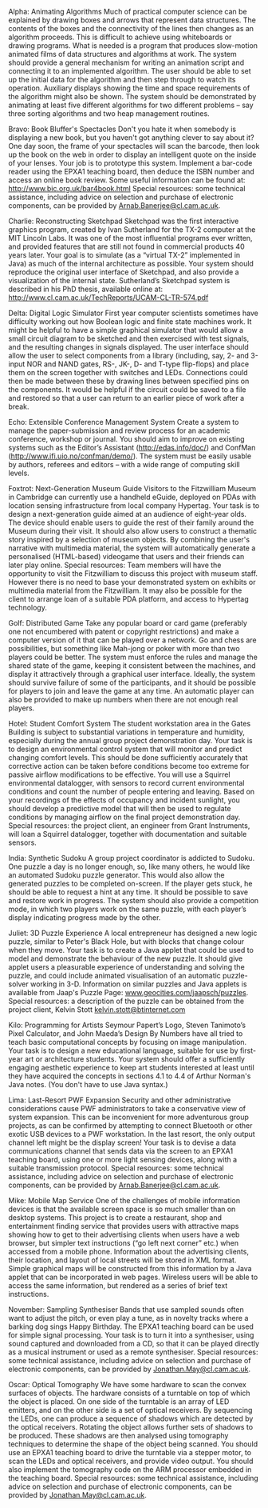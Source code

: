Alpha: Animating Algorithms Much of practical computer science can be
explained by drawing boxes and arrows that represent data structures.
The contents of the boxes and the connectivity of the lines then changes
as an algorithm proceeds. This is difficult to achieve using whiteboards
or drawing programs. What is needed is a program that produces
slow-motion animated films of data structures and algorithms at work.
The system should provide a general mechanism for writing an animation
script and connecting it to an implemented algorithm. The user should be
able to set up the initial data for the algorithm and then step through
to watch its operation. Auxiliary displays showing the time and space
requirements of the algorithm might also be shown. The system should be
demonstrated by animating at least five different algorithms for two
different problems – say three sorting algorithms and two heap
management routines.

Bravo: Book Bluffer's Spectacles Don't you hate it when somebody is
displaying a new book, but you haven't got anything clever to say about
it? One day soon, the frame of your spectacles will scan the barcode,
then look up the book on the web in order to display an intelligent
quote on the inside of your lenses. Your job is to prototype this
system. Implement a bar-code reader using the EPXA1 teaching board, then
deduce the ISBN number and access an online book review. Some useful
information can be found at: <http://www.bic.org.uk/bar4book.html>
Special resources: some technical assistance, including advice on
selection and purchase of electronic components, can be provided by
Arnab.Banerjee@cl.cam.ac.uk.

Charlie: Reconstructing Sketchpad Sketchpad was the first interactive
graphics program, created by Ivan Sutherland for the TX-2 computer at
the MIT Lincoln Labs. It was one of the most influential programs ever
written, and provided features that are still not found in commercial
products 40 years later. Your goal is to simulate (as a “virtual TX-2”
implemented in Java) as much of the internal architecture as possible.
Your system should reproduce the original user interface of Sketchpad,
and also provide a visualization of the internal state. Sutherland’s
Sketchpad system is described in his PhD thesis, available online at:
<http://www.cl.cam.ac.uk/TechReports/UCAM-CL-TR-574.pdf>

Delta: Digital Logic Simulator First year computer scientists sometimes
have difficulty working out how Boolean logic and finite state machines
work. It might be helpful to have a simple graphical simulator that
would allow a small circuit diagram to be sketched and then exercised
with test signals, and the resulting changes in signals displayed. The
user interface should allow the user to select components from a library
(including, say, 2- and 3-input NOR and NAND gates, RS-, JK-, D- and
T-type flip-flops) and place them on the screen together with switches
and LEDs. Connections could then be made between these by drawing lines
between specified pins on the components. It would be helpful if the
circuit could be saved to a file and restored so that a user can return
to an earlier piece of work after a break.

Echo: Extensible Conference Management System Create a system to manage
the paper-submission and review process for an academic conference,
workshop or journal. You should aim to improve on existing systems such
as the Editor’s Assistant (http://edas.info/doc/) and ConfMan
(http://www.ifi.uio.no/confman/demo/). The system must be easily usable
by authors, referees and editors – with a wide range of computing skill
levels.

Foxtrot: Next-Generation Museum Guide Visitors to the Fitzwilliam Museum
in Cambridge can currently use a handheld eGuide, deployed on PDAs with
location sensing infrastructure from local company Hypertag. Your task
is to design a next-generation guide aimed at an audience of eight-year
olds. The device should enable users to guide the rest of their family
around the Museum during their visit. It should also allow users to
construct a thematic story inspired by a selection of museum objects. By
combining the user's narrative with multimedia material, the system will
automatically generate a personalised (HTML-based) videogame that users
and their friends can later play online. Special resources: Team members
will have the opportunity to visit the Fitzwilliam to discuss this
project with museum staff. However there is no need to base your
demonstrated system on exhibits or multimedia material from the
Fitzwilliam. It may also be possible for the client to arrange loan of a
suitable PDA platform, and access to Hypertag technology.

Golf: Distributed Game Take any popular board or card game (preferably
one not encumbered with patent or copyright restrictions) and make a
computer version of it that can be played over a network. Go and chess
are possibilities, but something like Mah-jong or poker with more than
two players could be better. The system must enforce the rules and
manage the shared state of the game, keeping it consistent between the
machines, and display it attractively through a graphical user
interface. Ideally, the system should survive failure of some of the
participants, and it should be possible for players to join and leave
the game at any time. An automatic player can also be provided to make
up numbers when there are not enough real players.

Hotel: Student Comfort System The student workstation area in the Gates
Building is subject to substantial variations in temperature and
humidity, especially during the annual group project demonstration day.
Your task is to design an environmental control system that will monitor
and predict changing comfort levels. This should be done sufficiently
accurately that corrective action can be taken before conditions become
too extreme for passive airflow modifications to be effective. You will
use a Squirrel environmental datalogger, with sensors to record current
environmental conditions and count the number of people entering and
leaving. Based on your recordings of the effects of occupancy and
incident sunlight, you should develop a predictive model that will then
be used to regulate conditions by managing airflow on the final project
demonstration day. Special resources: the project client, an engineer
from Grant Instruments, will loan a Squirrel datalogger, together with
documentation and suitable sensors.

India: Synthetic Sudoku A group project coordinator is addicted to
Sudoku. One puzzle a day is no longer enough, so, like many others, he
would like an automated Sudoku puzzle generator. This would also allow
the generated puzzles to be completed on-screen. If the player gets
stuck, he should be able to request a hint at any time. It should be
possible to save and restore work in progress. The system should also
provide a competition mode, in which two players work on the same
puzzle, with each player’s display indicating progress made by the
other.

Juliet: 3D Puzzle Experience A local entrepreneur has designed a new
logic puzzle, similar to Peter's Black Hole, but with blocks that change
colour when they move. Your task is to create a Java applet that could
be used to model and demonstrate the behaviour of the new puzzle. It
should give applet users a pleasurable experience of understanding and
solving the puzzle, and could include animated visualisation of an
automatic puzzle-solver working in 3-D. Information on similar puzzles
and Java applets is available from Jaap's Puzzle Page:
www.geocities.com/jaapsch/puzzles. Special resources: a description of
the puzzle can be obtained from the project client, Kelvin Stott
<kelvin.stott@btinternet.com>

Kilo: Programming for Artists Seymour Papert’s Logo, Steven Tanimoto’s
Pixel Calculator, and John Maeda’s Design By Numbers have all tried to
teach basic computational concepts by focusing on image manipulation.
Your task is to design a new educational language, suitable for use by
first-year art or architecture students. Your system should offer a
sufficiently engaging aesthetic experience to keep art students
interested at least until they have acquired the concepts in sections
4.1 to 4.4 of Arthur Norman's Java notes. (You don't have to use Java
syntax.)

Lima: Last-Resort PWF Expansion Security and other administrative
considerations cause PWF administrators to take a conservative view of
system expansion. This can be inconvenient for more adventurous group
projects, as can be confirmed by attempting to connect Bluetooth or
other exotic USB devices to a PWF workstation. In the last resort, the
only output channel left might be the display screen! Your task is to
devise a data communications channel that sends data via the screen to
an EPXA1 teaching board, using one or more light sensing devices, along
with a suitable transmission protocol. Special resources: some technical
assistance, including advice on selection and purchase of electronic
components, can be provided by Arnab.Banerjee@cl.cam.ac.uk.

Mike: Mobile Map Service One of the challenges of mobile information
devices is that the available screen space is so much smaller than on
desktop systems. This project is to create a restaurant, shop and
entertainment finding service that provides users with attractive maps
showing how to get to their advertising clients when users have a web
browser, but simpler text instructions (“go left next corner” etc.) when
accessed from a mobile phone. Information about the advertising clients,
their location, and layout of local streets will be stored in XML
format. Simple graphical maps will be constructed from this information
by a Java applet that can be incorporated in web pages. Wireless users
will be able to access the same information, but rendered as a series of
brief text instructions.

November: Sampling Synthesiser Bands that use sampled sounds often want
to adjust the pitch, or even play a tune, as in novelty tracks where a
barking dog sings Happy Birthday. The EPXA1 teaching board can be used
for simple signal processing. Your task is to turn it into a
synthesiser, using sound captured and downloaded from a CD, so that it
can be played directly as a musical instrument or used as a remote
synthesiser. Special resources: some technical assistance, including
advice on selection and purchase of electronic components, can be
provided by Jonathan.May@cl.cam.ac.uk.

Oscar: Optical Tomography We have some hardware to scan the convex
surfaces of objects. The hardware consists of a turntable on top of
which the object is placed. On one side of the turntable is an array of
LED emitters, and on the other side is a set of optical receivers. By
sequencing the LEDs, one can produce a sequence of shadows which are
detected by the optical receivers. Rotating the object allows further
sets of shadows to be produced. These shadows are then analysed using
tomography techniques to determine the shape of the object being
scanned. You should use an EPXA1 teaching board to drive the turntable
via a stepper motor, to scan the LEDs and optical receivers, and provide
video output. You should also implement the tomography code on the ARM
processor embedded in the teaching board. Special resources: some
technical assistance, including advice on selection and purchase of
electronic components, can be provided by Jonathan.May@cl.cam.ac.uk.